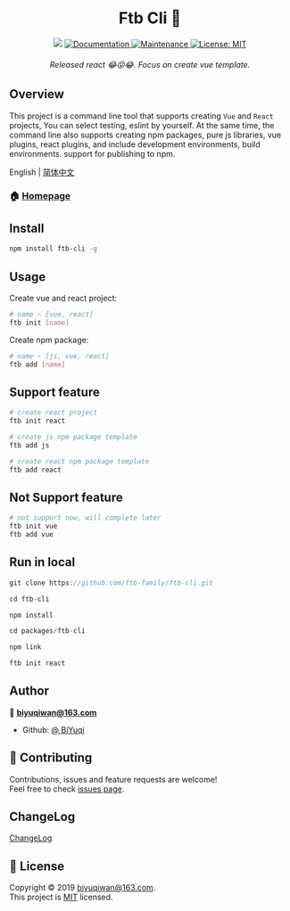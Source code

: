<h1 align="center">Ftb Cli 👋</h1>
<p align="center">
  <img src="https://badge.fury.io/js/ftb-cli.svg" />
  <a href=" ">
    <img alt="Documentation" src="https://img.shields.io/badge/documentation-yes-brightgreen.svg" target="_blank" />
  </a>
  <a href="https://github.com/ftb-family/ftb-cli/graphs/commit-activity">
    <img alt="Maintenance" src="https://img.shields.io/badge/Maintained%3F-yes-green.svg" target="_blank" />
  </a>
  <a href="https://github.com/ftb-family/ftb-cli/blob/master/LICENSE">
    <img alt="License: MIT" src="https://img.shields.io/badge/License-MIT-yellow.svg" target="_blank" />
  </a>
</p>

<h6 align="center">Released react 😂😝😂. Focus on create vue template.</h6>

## Overview
This project is a command line tool that supports creating `Vue` and `React` projects, You can select testing, eslint by yourself. At the same time, the command line also supports creating npm packages, pure js libraries, vue plugins, react plugins, and include development environments, build environments. support for publishing to npm.

English | [简体中文](./README-zh_CN.md)

### 🏠 [Homepage](https://github.com/ftb-family/ftb-cli#readme)

## Install

```sh
npm install ftb-cli -g
```

## Usage

Create vue and react project:
```sh
# name ~ [vue, react]
ftb init [name]
```

Create npm package:
```sh
# name ~ [js, vue, react]
ftb add [name]
```

## Support feature
```sh
# create react project
ftb init react

# create js npm package template
ftb add js

# create react npm package template
ftb add react
```

## Not Support feature
```sh
# not support now, will complete later
ftb init vue
ftb add vue
```

## Run in local
```js
git clone https://github.com/ftb-family/ftb-cli.git

cd ftb-cli

npm install

cd packages/ftb-cli

npm link

ftb init react
```

## Author

👤 **biyuqiwan@163.com**

* Github: [@ BiYuqi](https://github.com/BiYuqi )

## 🤝 Contributing

Contributions, issues and feature requests are welcome!<br />Feel free to check [issues page](https://github.com/ftb-family/ftb-cli/issues).

## ChangeLog
[ChangeLog](./packages/ftb-cli/CHANGELOG.md)

## 📝 License

Copyright © 2019 [biyuqiwan@163.com](https://github.com/ ).<br />
This project is [MIT](https://github.com/ftb-family/ftb-cli/blob/master/LICENSE) licensed.